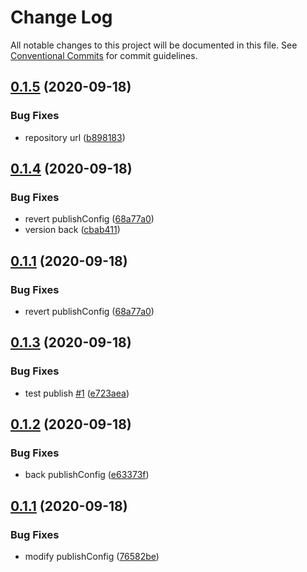 # Change Log

All notable changes to this project will be documented in this file.
See [Conventional Commits](https://conventionalcommits.org) for commit guidelines.

## [0.1.5](https://github.com/releaseband/node-tools/compare/@releaseband/prettier-config@0.1.4...@releaseband/prettier-config@0.1.5) (2020-09-18)


### Bug Fixes

* repository url ([b898183](https://github.com/releaseband/node-tools/commit/b898183b12220b0b0a7e87ad12e525dc5d35ad7c))





## [0.1.4](https://github.com/releaseband/node-tools/compare/@releaseband/prettier-config@0.1.3...@releaseband/prettier-config@0.1.4) (2020-09-18)


### Bug Fixes

* revert publishConfig ([68a77a0](https://github.com/releaseband/node-tools/commit/68a77a0b50cfd21f222a0696661be42e50ddc0d3))
* version back ([cbab411](https://github.com/releaseband/node-tools/commit/cbab4115d26d9f32cc6081550595c58c40cc77b2))





## [0.1.1](https://github.com/releaseband/node-tools/compare/@releaseband/prettier-config@0.1.3...@releaseband/prettier-config@0.1.1) (2020-09-18)


### Bug Fixes

* revert publishConfig ([68a77a0](https://github.com/releaseband/node-tools/commit/68a77a0b50cfd21f222a0696661be42e50ddc0d3))





## [0.1.3](https://github.com/releaseband/node-tools/compare/@releaseband/prettier-config@0.1.2...@releaseband/prettier-config@0.1.3) (2020-09-18)


### Bug Fixes

* test publish [#1](https://github.com/releaseband/node-tools/issues/1) ([e723aea](https://github.com/releaseband/node-tools/commit/e723aea1cf28d3f0cc54c3f716b189ee82ba827b))





## [0.1.2](https://github.com/releaseband/node-tools/compare/@releaseband/prettier-config@0.1.1...@releaseband/prettier-config@0.1.2) (2020-09-18)


### Bug Fixes

* back publishConfig ([e63373f](https://github.com/releaseband/node-tools/commit/e63373f50a5c313f0df0a70823c4449f6d6ca70b))





## [0.1.1](https://github.com/releaseband/node-tools/compare/@releaseband/prettier-config@0.1.0...@releaseband/prettier-config@0.1.1) (2020-09-18)


### Bug Fixes

* modify publishConfig ([76582be](https://github.com/releaseband/node-tools/commit/76582be56049baf4b1efb94c0a96334c55d4eb19))
